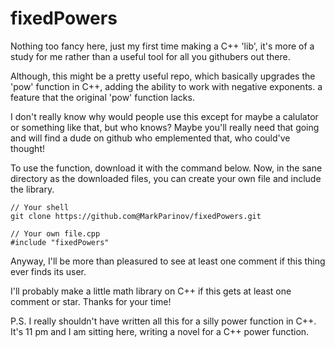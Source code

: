 # fixedPowers

Nothing too fancy here, just my first time making a C++ 'lib',
it's more of a study for me rather than a useful tool for all you githubers out there.

Although, this might be a pretty useful repo, which basically upgrades the 'pow' function in C++,
adding the ability to work with negative exponents. a feature that the original 'pow' function lacks.

I don't really know why would people use this except for maybe a calulator or something like that, but who knows?
Maybe you'll really need that going and will find a dude on github who emplemented that, who could've thought!

To use the function, download it with the command below. Now, in the sane directory as the downloaded files, you can create your own file and include the library.

```
// Your shell
git clone https://github.com@MarkParinov/fixedPowers.git
```

```
// Your own file.cpp
#include "fixedPowers"
```

Anyway, I'll be more than pleasured to see at least one comment if this thing ever finds its user. 

I'll probably make a little math library on C++ if this gets at least one comment or star. Thanks for your time!

P.S. I really shouldn't have written all this for a silly power function in C++. It's 11 pm and I am sitting here,
writing a novel for a C++ power function.
